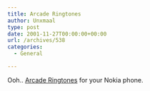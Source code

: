 ```yaml
---
title: Arcade Ringtones
author: Unxmaal
type: post
date: 2001-11-27T00:00:00+00:00
url: /archives/538
categories:
  - General

---
```

Ooh.. [Arcade Ringtones][1] for your Nokia phone.

 [1]: http://arcadetones.emuunlim.com/